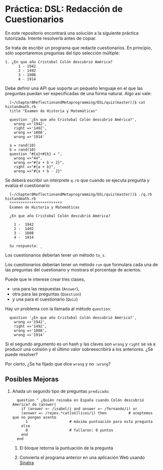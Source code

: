 Práctica: DSL: Redacción de Cuestionarios 
============================

En este repositorio encontrará una solución a la siguiente práctica tutorizada.
Intente resolverla antes de copiar.

Se trata de escribir un programa que redacte cuestionarios. En principio, sólo soportaremos preguntas del tipo selección múltiple:

    1. ¿En que año Cristobal Colón descubrió América?
          1 - 1942
          2 - 1492
          3 - 1808
          4 - 1914

Debe definir una API que soporte un pequeño lenguaje en el que las preguntas puedan ser especificadas de una forma natural. Algo así vale:

      [~/chapter8ReflectionandMetaprogramming/DSL/quiz(master)]$ cat histandmath.rb 
      title "Examen de Historia y Matemáticas"

      question '¿En que año Cristobal Colón descubrió América?',
        wrong =>'1942',
        right =>'1492',
        wrong =>'1808',
        wrong =>'1914'

      a = rand(10)
      b = rand(10)
      question "#{a}+#{b} = ",
        wrong =>"44",
        wrong =>"#{a + b + 2}",
        right =>"#{a + b}",
        wrong =>"#{a + b - 2}"


Se deberá escribir un intérprete `q.rb` que cuando se ejecuta 
pregunta y evalúa el cuestionario:


      [~/chapter8ReflectionandMetaprogramming/DSL/quiz(master)]$ ./q.rb histandmath.rb 
      ************************
      Examen de Historia y Matemáticas

      ¿En que año Cristobal Colón descubrió América?

        1 -  1942
        2 -  1492
        3 -  1808
        4 -  1914

      Su respuesta: _

Los cuestionarios deberían tener un método `to_s`.

Los cuestionarios deberían tener un método `run` que formulara cada una de las preguntas del cuestionario y mostrara el porcentaje de aciertos.

Puede que le interese crear tres clases, 

* una para las respuestas (`Answer`), 
* otra para las preguntas (`Question`) 
* y una para el cuestionario (`Quiz`)

Hay un problema con la llamada al método `question`:

      question '¿En que año Cristobal Colón descubrió América?',
        wrong =>'1942',
        right =>'1492',
        wrong =>'1808',
        wrong =>'1914'

Si el segundo argumento es un hash y las claves son `wrong` y `right`
se va a producir una colisión y el último valor sobreescribirá a
los anteriores. ¿Se puede resolver?

Por cierto, ¿Se ha fijado que dice `wrong` y no `:wrong`?

Posibles Mejoras
----------------

1. Añada un segundo tipo de preguntas `predicado`:
       
         question " ¿Quién reinaba en España cuando Colón descubrió America? do |answer|
           if (answer =~ /isabel/i and answer =~ /fernando/i) or
           (answer =~ /reyes.*cat[oó]licos/i) then          # aceptemos que no pongan acento
             1                   # máxima puntuación para esta pregunta
           else
             0                   # fallaron: 0 puntos
           end
         end

    1. El bloque retorna la puntuación de la pregunta

    2. Convierta el programa anterior en una aplicación Web usando [Sinatra](http://www.sinatrarb.com/)
